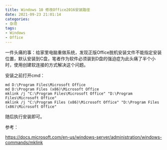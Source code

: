 ```yaml
---
title: Windows 10 修改Office2016安装路径
date: 2021-09-23 21:01:14
categories:
- 杂项
tags:
- Windows
- Office
---
```


一件头痛的事：给家里电脑重做系统，发现正版Office脱机安装文件不能指定安装位置，默认安装到C盘，笔者作为软件必须装到D盘的强迫症为此头痛了半个小时，使用创建软连接的方式解决这个问题。

安装之前打开cmd：

```shell
md D:\Program Files\Microsoft Office
md D:\Program Files (x86)\Microsoft Office
mklink /j "C:\Program Files\Microsoft Office" "D:\Program Files\Microsoft Office"
mklink /j "C:\Program Files (x86)\Microsoft Office" "D:\Program Files (x86)\Microsoft Office"
```

随后执行安装即可。

参考：

https://docs.microsoft.com/en-us/windows-server/administration/windows-commands/mklink

